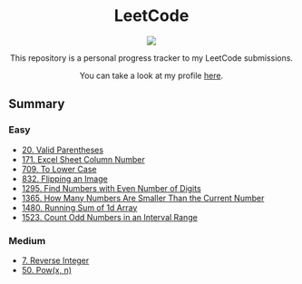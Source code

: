 <h1 align="center">LeetCode</h1>

<p align="center">
<img src="https://img.shields.io/badge/LeetCode-orange?style=for-the-badge&logo=LeetCode&logoColor=white">
</p>

<p align="center">This repository is a personal progress tracker to my LeetCode submissions.</p>

<p align="center">You can take a look at my profile <a href="https://leetcode.com/pzzzl/">here</a>.</p>

## Summary

### Easy

- [20. Valid Parentheses](submissions/easy/20.%20Valid%20Parentheses/problem.md)
- [171. Excel Sheet Column Number](submissions/easy/171.%20Excel%20Sheet%20Column%20Number/problem.md)
- [709. To Lower Case](submissions/easy/709.%20To%20Lower%20Case/problem.md)
- [832. Flipping an Image](submissions/easy/832.%20Flipping%20an%20Image/problem.md)
- [1295. Find Numbers with Even Number of Digits](submissions/easy/1295.%20Find%20Numbers%20with%20Even%20Number%20of%20Digits/problem.md)
- [1365. How Many Numbers Are Smaller Than the Current Number](submissions/easy/1365.%20How%20Many%20Numbers%20Are%20Smaller%20Than%20the%20Current%20Number/problem.md)
- [1480. Running Sum of 1d Array](submissions/easy/1480.%20Running%20Sum%20of%201d%20Array/problem.md)
- [1523. Count Odd Numbers in an Interval Range](submissions/easy/1523.%20Count%20Odd%20Numbers%20in%20an%20Interval%20Range/problem.md)

### Medium

- [7. Reverse Integer](submissions/medium/7.%20Reverse%20Integer/problem.md)
- [50. Pow(x, n)](submissions/medium/50.%20Pow(x,%20n)/problem.md)